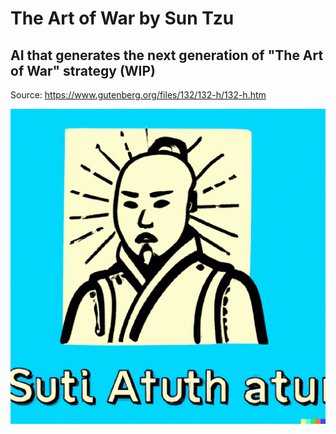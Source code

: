 # The Art of War by Sun Tzu
## AI that generates the next generation of "The Art of War" strategy (WIP)

Source: https://www.gutenberg.org/files/132/132-h/132-h.htm

![](https://github.com/ayushsubedi/SunTzu-AOW-generator/blob/main/suntzu.png?raw=true)

